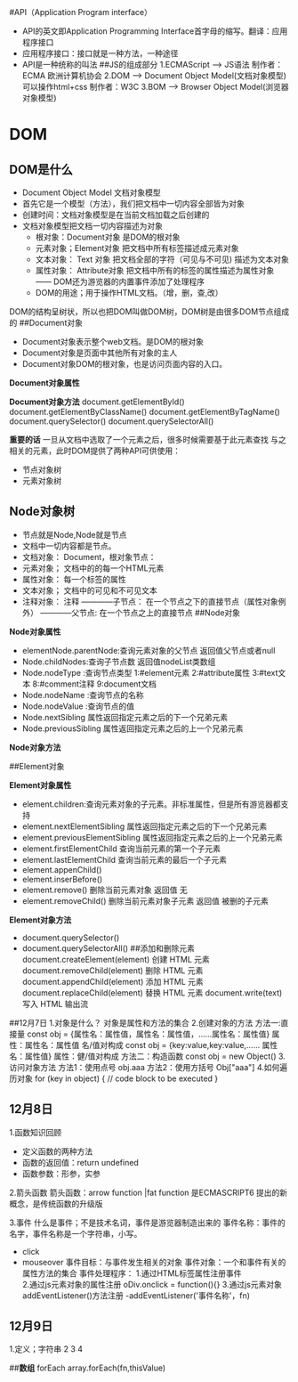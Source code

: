 #API（Application Program interface）
- API的英文即Application Programming Interface首字母的缩写。翻译：应用程序接口
- 应用程序接口：接口就是一种方法，一种途径
- API是一种统称的叫法
##JS的组成部分
1.ECMAScript --> JS语法 制作者：ECMA 欧洲计算机协会
2.DOM --> Document Object Model(文档对象模型) 可以操作html+css  制作者：W3C
3.BOM --> Browser Object Model(浏览器对象模型)
# DOM
## DOM是什么
- Document Object Model 文档对象模型
- 首先它是一个模型（方法），我们把文档中一切内容全部皆为对象
- 创建时间：文档对象模型是在当前文档加载之后创建的
- 文档对象模型把文档一切内容描述为对象
   - 根对象：Document对象   是DOM的根对象
   - 元素对象；Element对象    把文档中所有标签描述成元素对象
   - 文本对象： Text 对象  把文档全部的字符（可见与不可见)  描述为文本对象
   - 属性对象： Attribute对象  把文档中所有的标签的属性描述为属性对象
   —— DOM还为游览器的内置事件添加了处理程序
   - DOM的用途；用于操作HTML文档。（增，删，查,改）

DOM的结构呈树状，所以也把DOM叫做DOM树，DOM树是由很多DOM节点组成的
##Document对象
 - Document对象表示整个web文档。是DOM的根对象
 - Document对象是页面中其他所有对象的主人
 - Document对象DOM的根对象，也是访问页面内容的入口。

 **Document对象属性**


 **Document对象方法**
 document.getElementById()
 document.getElementByClassName()
 document.getElementByTagName()
 document.querySelector()
 document.querySelectorAll()

**重要的话** 
 一旦从文档中选取了一个元素之后，很多时候需要基于此元素查找
 与之相关的元素，此时DOM提供了两种API可供使用：
 - 节点对象树
 - 元素对象树

 ## Node对象树
- 节点就是Node,Node就是节点
- 文档中一切内容都是节点。
- 文档对象： Document，根对象节点：
- 元素对象； 文档中的的每一个HTML元素
- 属性对象： 每一个标签的属性
- 文本对象； 文档中的可见和不可见文本
- 注释对象： 注释<!--  -->
————子节点： 在一个节点之下的直接节点（属性对象例外）
————父节点:  在一个节点之上的直接节点
##Node对象

**Node对象属性**
- elementNode.parentNode:查询元素对象的父节点  返回值父节点或者null
- Node.childNodes:查询子节点数     返回值nodeList类数组
- Node.nodeType :查询节点类型
1:#element元素   2:#attribute属性  3:#text文本  8:#comment注释  9:document文档
- Node.nodeName :查询节点的名称
- Node.nodeValue :查询节点的值
- Node.nextSibling 属性返回指定元素之后的下一个兄弟元素
- Node.previousSibling 属性返回指定元素之后的上一个兄弟元素



**Node对象方法**




##Element对象




**Element对象属性**
- element.children:查询元素对象的子元素。非标准属性，但是所有游览器都支持
- element.nextElementSibling 属性返回指定元素之后的下一个兄弟元素
- element.previousElementSibling 属性返回指定元素之后的上一个兄弟元素
- element.firstElementChild 查询当前元素的第一个子元素
- element.lastElementChild 查询当前元素的最后一个子元素
- element.appenChild()
- element.inserBefore()
- element.remove()  删除当前元素对象 返回值 无
- element.removeChild() 删除当前元素对象子元素  返回值 被删的子元素


 


**Element对象方法**
- document.querySelector()
- document.querySelectorAll()
##添加和删除元素
document.createElement(element)	创建 HTML 元素
document.removeChild(element)	删除 HTML 元素
document.appendChild(element)	添加 HTML 元素
document.replaceChild(element)	替换 HTML 元素
document.write(text)	写入 HTML 输出流





##12月7日
1.对象是什么？
对象是属性和方法的集合
2.创建对象的方法
方法一:直接量
const obj = {属性名：属性值，属性名：属性值，……属性名：属性值}
属性：属性名：属性值 名/值对构成
const obj = {key:value,key:value,…… 属性名：属性值}
属性：健/值对构成
方法二：构造函数
const obj = new Object()
3.访问对象方法
方法1：使用点号  obj.aaa
方法2：使用方括号 Obj["aaa"]
4.如何遍历对象
for (key in object) {
  // code block to be executed
}



## 12月8日
1.函数知识回顾
- 定义函数的两种方法
- 函数的返回值：return undefined
- 函数参数：形参，实参

2.箭头函数
箭头函数：arrow function |fat function
是ECMASCRIPT6 提出的新概念，是传统函数的升级版

3.事件
什么是事件；不是技术名词，事件是游览器制造出来的
事件名称：事件的名字，事件名称是一个字符串，小写。
- click
- mouseover
事件目标：与事件发生相关的对象
事件对象：一个和事件有关的属性方法的集合
事件处理程序：
1.通过HTML标签属性注册事件<div onclick= "">
2.通过js元素对象的属性注册  oDiv.onclick = function(){}
3.通过js元素对象addEventListener()方法注册
-addEventListener('事件名称'，fn)
## 12月9日
1.定义；字符串
2
3
4

##**数组**
forEach
array.forEach(fn,thisValue)